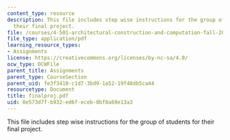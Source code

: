 ```yaml
---
content_type: resource
description: This file includes step wise instructions for the group of students for
  their final project.
file: /courses/4-501-architectural-construction-and-computation-fall-2005/8e573d7fb932ed6feceb0bf8a69e13a3_finalproj.pdf
file_type: application/pdf
learning_resource_types:
- Assignments
license: https://creativecommons.org/licenses/by-nc-sa/4.0/
ocw_type: OCWFile
parent_title: Assignments
parent_type: CourseSection
parent_uid: fe3f3410-c1d7-3bd9-1a52-19f48db5ca44
resourcetype: Document
title: finalproj.pdf
uid: 8e573d7f-b932-ed6f-eceb-0bf8a69e13a3
---
```

This file includes step wise instructions for the group of students for their final project.